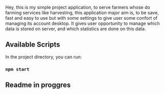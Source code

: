 Hey, this is my simple project application, to serve farmers whose do farming services like harvesting, this application major aim is, to be save, fast and easy to use but with some settings to give user some confort of managing its account desktop. It gives user opportunity to manage which data is stored on server, and which statistics are done on this data.

## Available Scripts

In the project directory, you can run:

### `npm start`


## Readme in proggres
